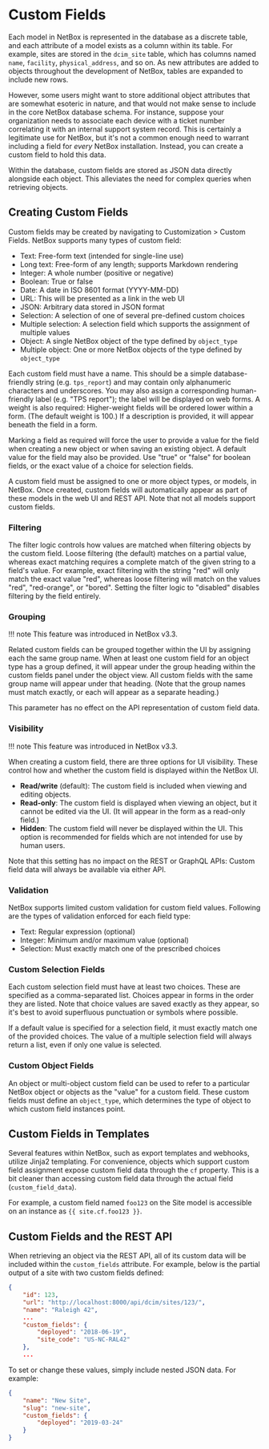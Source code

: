 # Custom Fields

Each model in NetBox is represented in the database as a discrete table, and each attribute of a model exists as a column within its table. For example, sites are stored in the `dcim_site` table, which has columns named `name`, `facility`, `physical_address`, and so on. As new attributes are added to objects throughout the development of NetBox, tables are expanded to include new rows.

However, some users might want to store additional object attributes that are somewhat esoteric in nature, and that would not make sense to include in the core NetBox database schema. For instance, suppose your organization needs to associate each device with a ticket number correlating it with an internal support system record. This is certainly a legitimate use for NetBox, but it's not a common enough need to warrant including a field for _every_ NetBox installation. Instead, you can create a custom field to hold this data.

Within the database, custom fields are stored as JSON data directly alongside each object. This alleviates the need for complex queries when retrieving objects.

## Creating Custom Fields

Custom fields may be created by navigating to Customization > Custom Fields. NetBox supports many types of custom field:

* Text: Free-form text (intended for single-line use)
* Long text: Free-form of any length; supports Markdown rendering
* Integer: A whole number (positive or negative)
* Boolean: True or false
* Date: A date in ISO 8601 format (YYYY-MM-DD)
* URL: This will be presented as a link in the web UI
* JSON: Arbitrary data stored in JSON format
* Selection: A selection of one of several pre-defined custom choices
* Multiple selection: A selection field which supports the assignment of multiple values
* Object: A single NetBox object of the type defined by `object_type`
* Multiple object: One or more NetBox objects of the type defined by `object_type`

Each custom field must have a name. This should be a simple database-friendly string (e.g. `tps_report`) and may contain only alphanumeric characters and underscores. You may also assign a corresponding human-friendly label (e.g. "TPS report"); the label will be displayed on web forms. A weight is also required: Higher-weight fields will be ordered lower within a form. (The default weight is 100.) If a description is provided, it will appear beneath the field in a form.

Marking a field as required will force the user to provide a value for the field when creating a new object or when saving an existing object. A default value for the field may also be provided. Use "true" or "false" for boolean fields, or the exact value of a choice for selection fields.

A custom field must be assigned to one or more object types, or models, in NetBox. Once created, custom fields will automatically appear as part of these models in the web UI and REST API. Note that not all models support custom fields.

### Filtering

The filter logic controls how values are matched when filtering objects by the custom field. Loose filtering (the default) matches on a partial value, whereas exact matching requires a complete match of the given string to a field's value. For example, exact filtering with the string "red" will only match the exact value "red", whereas loose filtering will match on the values "red", "red-orange", or "bored". Setting the filter logic to "disabled" disables filtering by the field entirely.

### Grouping

!!! note
    This feature was introduced in NetBox v3.3.

Related custom fields can be grouped together within the UI by assigning each the same group name. When at least one custom field for an object type has a group defined, it will appear under the group heading within the custom fields panel under the object view. All custom fields with the same group name will appear under that heading. (Note that the group names must match exactly, or each will appear as a separate heading.)

This parameter has no effect on the API representation of custom field data.

### Visibility

!!! note
    This feature was introduced in NetBox v3.3.

When creating a custom field, there are three options for UI visibility. These control how and whether the custom field is displayed within the NetBox UI.

* **Read/write** (default): The custom field is included when viewing and editing objects.
* **Read-only**: The custom field is displayed when viewing an object, but it cannot be edited via the UI. (It will appear in the form as a read-only field.)
* **Hidden**: The custom field will never be displayed within the UI. This option is recommended for fields which are not intended for use by human users.

Note that this setting has no impact on the REST or GraphQL APIs: Custom field data will always be available via either API.

### Validation

NetBox supports limited custom validation for custom field values. Following are the types of validation enforced for each field type:

* Text: Regular expression (optional)
* Integer: Minimum and/or maximum value (optional)
* Selection: Must exactly match one of the prescribed choices

### Custom Selection Fields

Each custom selection field must have at least two choices. These are specified as a comma-separated list. Choices appear in forms in the order they are listed. Note that choice values are saved exactly as they appear, so it's best to avoid superfluous punctuation or symbols where possible.

If a default value is specified for a selection field, it must exactly match one of the provided choices. The value of a multiple selection field will always return a list, even if only one value is selected.

### Custom Object Fields

An object or multi-object custom field can be used to refer to a particular NetBox object or objects as the "value" for a custom field. These custom fields must define an `object_type`, which determines the type of object to which custom field instances point.

## Custom Fields in Templates

Several features within NetBox, such as export templates and webhooks, utilize Jinja2 templating. For convenience, objects which support custom field assignment expose custom field data through the `cf` property. This is a bit cleaner than accessing custom field data through the actual field (`custom_field_data`).

For example, a custom field named `foo123` on the Site model is accessible on an instance as `{{ site.cf.foo123 }}`.

## Custom Fields and the REST API

When retrieving an object via the REST API, all of its custom data will be included within the `custom_fields` attribute. For example, below is the partial output of a site with two custom fields defined:

```json
{
    "id": 123,
    "url": "http://localhost:8000/api/dcim/sites/123/",
    "name": "Raleigh 42",
    ...
    "custom_fields": {
        "deployed": "2018-06-19",
        "site_code": "US-NC-RAL42"
    },
    ...
```

To set or change these values, simply include nested JSON data. For example:

```json
{
    "name": "New Site",
    "slug": "new-site",
    "custom_fields": {
        "deployed": "2019-03-24"
    }
}
```
